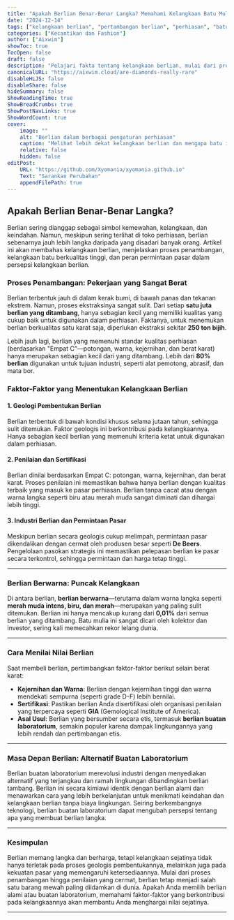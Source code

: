 ```yaml
---
title: "Apakah Berlian Benar-Benar Langka? Memahami Kelangkaan Batu Mulia Ini"
date: "2024-12-14"
tags: ["kelangkaan berlian", "pertambangan berlian", "perhiasan", "batu mulia", "barang mewah"]
categories: ["Kecantikan dan Fashion"]
author: ["Aixwim"]
showToc: true
TocOpen: false
draft: false
description: "Pelajari fakta tentang kelangkaan berlian, mulai dari proses penambangan hingga permintaan pasar, serta alasan mengapa berlian sangat istimewa dan bernilai."
canonicalURL: "https://aixwim.cloud/are-diamonds-really-rare"
disableHLJS: false
disableShare: false
hideSummary: false
ShowReadingTime: true
ShowBreadCrumbs: true
ShowPostNavLinks: true
ShowWordCount: true
cover:
    image: ""
    alt: "Berlian dalam berbagai pengaturan perhiasan"
    caption: "Melihat lebih dekat kelangkaan berlian dan mengapa batu ini begitu bernilai."
    relative: false
    hidden: false
editPost:
    URL: "https://github.com/Xyomania/xyomania.github.io"
    Text: "Sarankan Perubahan"
    appendFilePath: true
---
```


## Apakah Berlian Benar-Benar Langka?

Berlian sering dianggap sebagai simbol kemewahan, kelangkaan, dan keindahan. Namun, meskipun sering terlihat di toko perhiasan, berlian sebenarnya jauh lebih langka daripada yang disadari banyak orang. Artikel ini akan membahas kelangkaan berlian, menjelaskan proses penambangan, kelangkaan batu berkualitas tinggi, dan peran permintaan pasar dalam persepsi kelangkaan berlian.

### **Proses Penambangan: Pekerjaan yang Sangat Berat**

Berlian terbentuk jauh di dalam kerak bumi, di bawah panas dan tekanan ekstrem. Namun, proses ekstraksinya sangat sulit. Dari setiap **satu juta berlian yang ditambang**, hanya sebagian kecil yang memiliki kualitas yang cukup baik untuk digunakan dalam perhiasan. Faktanya, untuk menemukan berlian berkualitas satu karat saja, diperlukan ekstraksi sekitar **250 ton bijih**.

Lebih jauh lagi, berlian yang memenuhi standar kualitas perhiasan (berdasarkan "Empat C"—potongan, warna, kejernihan, dan berat karat) hanya merupakan sebagian kecil dari yang ditambang. Lebih dari **80% berlian** digunakan untuk tujuan industri, seperti alat pemotong, abrasif, dan mata bor.

### **Faktor-Faktor yang Menentukan Kelangkaan Berlian**

#### 1. **Geologi Pembentukan Berlian**
Berlian terbentuk di bawah kondisi khusus selama jutaan tahun, sehingga sulit ditemukan. Faktor geologis ini berkontribusi pada kelangkaannya. Hanya sebagian kecil berlian yang memenuhi kriteria ketat untuk digunakan dalam perhiasan.

#### 2. **Penilaian dan Sertifikasi**
Berlian dinilai berdasarkan Empat C: potongan, warna, kejernihan, dan berat karat. Proses penilaian ini memastikan bahwa hanya berlian dengan kualitas terbaik yang masuk ke pasar perhiasan. Berlian tanpa cacat atau dengan warna langka seperti biru atau merah muda sangat diminati dan dihargai lebih tinggi.

#### 3. **Industri Berlian dan Permintaan Pasar**
Meskipun berlian secara geologis cukup melimpah, permintaan pasar dikendalikan dengan cermat oleh produsen besar seperti **De Beers**. Pengelolaan pasokan strategis ini memastikan pelepasan berlian ke pasar secara terkontrol, sehingga permintaan dan harga tetap tinggi.

---

### **Berlian Berwarna: Puncak Kelangkaan**

Di antara berlian, **berlian berwarna**—terutama dalam warna langka seperti **merah muda intens, biru, dan merah**—merupakan yang paling sulit ditemukan. Berlian ini hanya mencakup kurang dari **0,01%** dari semua berlian yang ditambang. Batu mulia ini sangat dicari oleh kolektor dan investor, sering kali memecahkan rekor lelang dunia.

---

### **Cara Menilai Nilai Berlian**

Saat membeli berlian, pertimbangkan faktor-faktor berikut selain berat karat:

- **Kejernihan dan Warna**: Berlian dengan kejernihan tinggi dan warna mendekati sempurna (seperti grade D-F) lebih bernilai.
- **Sertifikasi**: Pastikan berlian Anda disertifikasi oleh organisasi penilaian yang terpercaya seperti **GIA** (Gemological Institute of America).
- **Asal Usul**: Berlian yang bersumber secara etis, termasuk **berlian buatan laboratorium**, semakin populer karena dampak lingkungannya yang lebih rendah dan pertimbangan etis.

---

### **Masa Depan Berlian: Alternatif Buatan Laboratorium**

Berlian buatan laboratorium merevolusi industri dengan menyediakan alternatif yang terjangkau dan ramah lingkungan dibandingkan berlian tambang. Berlian ini secara kimiawi identik dengan berlian alami dan menawarkan cara yang lebih berkelanjutan untuk menikmati keindahan dan kelangkaan berlian tanpa biaya lingkungan. Seiring berkembangnya teknologi, berlian buatan laboratorium dapat mengubah persepsi tentang apa yang membuat berlian langka.

---

### **Kesimpulan**

Berlian memang langka dan berharga, tetapi kelangkaan sejatinya tidak hanya terletak pada proses geologis pembentukannya, melainkan juga pada kekuatan pasar yang memengaruhi ketersediaannya. Mulai dari proses penambangan hingga penilaian yang cermat, berlian tetap menjadi salah satu barang mewah paling diidamkan di dunia. Apakah Anda memilih berlian alami atau buatan laboratorium, memahami faktor-faktor yang berkontribusi pada kelangkaannya akan membantu Anda menghargai nilai sejatinya.

---
